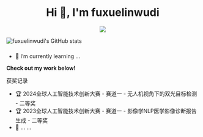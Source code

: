 <h1 align="center">Hi 👋, I'm fuxuelinwudi</h1>

<p align="center"> 
  <img src="https://profile-counter.glitch.me/fuxuelinwudi/count.svg" />
</p>

![fuxuelinwudi's GitHub stats](https://github-readme-stats.vercel.app/api?username=fuxuelinwudi&show_icons=true&theme=aura)
<!--
<img src="https://github-readme-stats.vercel.app/api?username=fuxuelinwudi&show_icons=true&hide_border=true">
-->


###
- 🌱 I’m currently learning ...


<strong>Check out my work below!</strong>



获奖记录

- 🏆 2024全球人工智能技术创新大赛 - 赛道一 - 无人机视角下的双光目标检测 - 二等奖
- 🏆 2023全球人工智能技术创新大赛 - 赛道一 - 影像学NLP医学影像诊断报告生成 - 二等奖
- 🥉 ... ...
